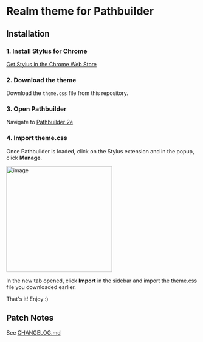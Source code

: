 # Realm theme for Pathbuilder


## Installation

### 1. Install Stylus for Chrome
[Get Stylus in the Chrome Web Store](https://chromewebstore.google.com/detail/stylus/clngdbkpkpeebahjckkjfobafhncgmne)

### 2. Download the theme
Download the `theme.css` file from this repository.
### 3. Open Pathbuilder
Navigate to [Pathbuilder 2e](https://pathbuilder2e.com)
### 4. Import theme.css

Once Pathbuilder is loaded, click on the Stylus extension and in the popup, click **Manage**.

<img width="278" alt="image" src="https://github.com/mattermill/realm-pathbuilder/assets/1434408/4e5300a2-2643-4fc3-ae35-396958d94b32">

In the new tab opened, click **Import** in the sidebar and import the theme.css file you downloaded earlier.

That's it! Enjoy :)

## Patch Notes
See [CHANGELOG.md](https://github.com/mattermill/realm-pathbuilder/blob/main/changelog.md)
